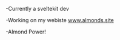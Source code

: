 -Currently a sveltekit dev

-Working on my webiste www.almonds.site

-Almond Power!

<!---
Chargde-Porcupine/Chargde-Porcupine is a ✨ special ✨ repository because its `README.md` (this file) appears on your GitHub profile.
You can click the Preview link to take a look at your changes.
--->
